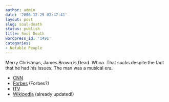 ```yaml
---
author: admin
date: '2006-12-25 02:47:41'
layout: post
slug: soul-death
status: publish
title: Soul Death
wordpress_id: '1491'
categories:
- Notable People
---
```


Merry Christmas, James Brown is Dead. Whoa. That sucks despite the fact
that he had his issues. The man was a musical era.

-   [CNN](http://www.cnn.com/2006/SHOWBIZ/Music/12/25/james.brown.obit.ap/index.html)
-   [Forbes](http://www.forbes.com/business/services/feeds/ap/2006/12/25/ap3281366.html)
    (Forbes?)
-   [ITV](http://www.itv.com/news/entertainment_286a02799aef03b6659db010ca9225d3.html)
-   [Wikipedia](http://en.wikipedia.org/wiki/James_Brown) (already
    updated!)

